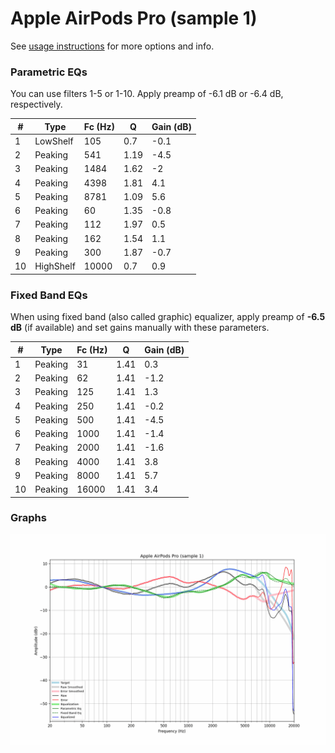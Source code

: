 # Apple AirPods Pro (sample 1)
See [usage instructions](https://github.com/jaakkopasanen/AutoEq#usage) for more options and info.

### Parametric EQs
You can use filters 1-5 or 1-10. Apply preamp of -6.1 dB or -6.4 dB, respectively.

|   # | Type      |   Fc (Hz) |    Q |   Gain (dB) |
|-----|-----------|-----------|------|-------------|
|   1 | LowShelf  |       105 | 0.7  |        -0.1 |
|   2 | Peaking   |       541 | 1.19 |        -4.5 |
|   3 | Peaking   |      1484 | 1.62 |        -2   |
|   4 | Peaking   |      4398 | 1.81 |         4.1 |
|   5 | Peaking   |      8781 | 1.09 |         5.6 |
|   6 | Peaking   |        60 | 1.35 |        -0.8 |
|   7 | Peaking   |       112 | 1.97 |         0.5 |
|   8 | Peaking   |       162 | 1.54 |         1.1 |
|   9 | Peaking   |       300 | 1.87 |        -0.7 |
|  10 | HighShelf |     10000 | 0.7  |         0.9 |

### Fixed Band EQs
When using fixed band (also called graphic) equalizer, apply preamp of **-6.5 dB** (if available) and set gains manually with these parameters.

|   # | Type    |   Fc (Hz) |    Q |   Gain (dB) |
|-----|---------|-----------|------|-------------|
|   1 | Peaking |        31 | 1.41 |         0.3 |
|   2 | Peaking |        62 | 1.41 |        -1.2 |
|   3 | Peaking |       125 | 1.41 |         1.3 |
|   4 | Peaking |       250 | 1.41 |        -0.2 |
|   5 | Peaking |       500 | 1.41 |        -4.5 |
|   6 | Peaking |      1000 | 1.41 |        -1.4 |
|   7 | Peaking |      2000 | 1.41 |        -1.6 |
|   8 | Peaking |      4000 | 1.41 |         3.8 |
|   9 | Peaking |      8000 | 1.41 |         5.7 |
|  10 | Peaking |     16000 | 1.41 |         3.4 |

### Graphs
![](./Apple%20AirPods%20Pro%20(sample%201).png)
